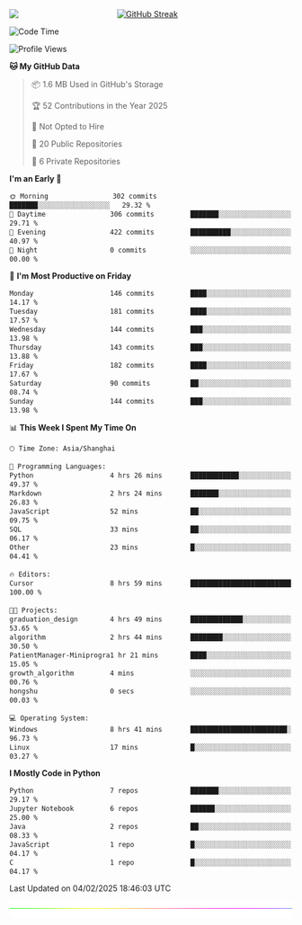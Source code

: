 
<!-- ### Hi there 👋-->
<div>
<!--     <img align="left" src="https://github.com/heartyang520/HeartYang.github.io/blob/main/share/hacker_a.gif?raw=true.gif" width="33%"> -->
<!--       <picture>
    <source media="(prefers-color-scheme: dark)" srcset="https://cdn.jsdelivr.net/gh/sun0225SUN/sun0225SUN/assets/images/coding.gif" />
    <source media="(prefers-color-scheme: light)" srcset="https://cdn.jsdelivr.net/gh/sun0225SUN/sun0225SUN/assets/images/developer.svg" height="225px" />
    <img src="https://cdn.jsdelivr.net/gh/sun0225SUN/sun0225SUN/assets/images/coding.gif" />
  </picture> -->
<!--     <img align="left" src="https://cdn.jsdelivr.net/gh/sun0225SUN/sun0225SUN/assets/images/coding.gif" width="38%"> -->
<!--     <img align="left" src="https://github.com/heartyang520/HeartYang.github.io/blob/main/share/hacker_a.gif?raw=true.gif" width="33%"> -->
    <img align="left" src="https://cdn.jsdelivr.net/gh/sun0225SUN/sun0225SUN/assets/images/coding.gif" width="38%">
    <a href="https://git.io/streak-stats"><img src="https://streak-stats.demolab.com?user=NoyeArk&theme=cobalt&hide_border=true" alt="GitHub Streak" /></a>
</div>  

<!--START_SECTION:waka-->
![Code Time](http://img.shields.io/badge/Code%20Time-117%20hrs%2059%20mins-blue)

![Profile Views](http://img.shields.io/badge/Profile%20Views-18-blue)

**🐱 My GitHub Data** 

> 📦 1.6 MB Used in GitHub's Storage 
 > 
> 🏆 52 Contributions in the Year 2025
 > 
> 🚫 Not Opted to Hire
 > 
> 📜 20 Public Repositories 
 > 
> 🔑 6 Private Repositories 
 > 
**I'm an Early 🐤** 

```text
🌞 Morning                302 commits         ███████░░░░░░░░░░░░░░░░░░   29.32 % 
🌆 Daytime                306 commits         ███████░░░░░░░░░░░░░░░░░░   29.71 % 
🌃 Evening                422 commits         ██████████░░░░░░░░░░░░░░░   40.97 % 
🌙 Night                  0 commits           ░░░░░░░░░░░░░░░░░░░░░░░░░   00.00 % 
```
📅 **I'm Most Productive on Friday** 

```text
Monday                   146 commits         ████░░░░░░░░░░░░░░░░░░░░░   14.17 % 
Tuesday                  181 commits         ████░░░░░░░░░░░░░░░░░░░░░   17.57 % 
Wednesday                144 commits         ███░░░░░░░░░░░░░░░░░░░░░░   13.98 % 
Thursday                 143 commits         ███░░░░░░░░░░░░░░░░░░░░░░   13.88 % 
Friday                   182 commits         ████░░░░░░░░░░░░░░░░░░░░░   17.67 % 
Saturday                 90 commits          ██░░░░░░░░░░░░░░░░░░░░░░░   08.74 % 
Sunday                   144 commits         ███░░░░░░░░░░░░░░░░░░░░░░   13.98 % 
```


📊 **This Week I Spent My Time On** 

```text
🕑︎ Time Zone: Asia/Shanghai

💬 Programming Languages: 
Python                   4 hrs 26 mins       ████████████░░░░░░░░░░░░░   49.37 % 
Markdown                 2 hrs 24 mins       ███████░░░░░░░░░░░░░░░░░░   26.83 % 
JavaScript               52 mins             ██░░░░░░░░░░░░░░░░░░░░░░░   09.75 % 
SQL                      33 mins             ██░░░░░░░░░░░░░░░░░░░░░░░   06.17 % 
Other                    23 mins             █░░░░░░░░░░░░░░░░░░░░░░░░   04.41 % 

🔥 Editors: 
Cursor                   8 hrs 59 mins       █████████████████████████   100.00 % 

🐱‍💻 Projects: 
graduation_design        4 hrs 49 mins       █████████████░░░░░░░░░░░░   53.65 % 
algorithm                2 hrs 44 mins       ████████░░░░░░░░░░░░░░░░░   30.50 % 
PatientManager-Miniprogra1 hr 21 mins        ████░░░░░░░░░░░░░░░░░░░░░   15.05 % 
growth_algorithm         4 mins              ░░░░░░░░░░░░░░░░░░░░░░░░░   00.76 % 
hongshu                  0 secs              ░░░░░░░░░░░░░░░░░░░░░░░░░   00.03 % 

💻 Operating System: 
Windows                  8 hrs 41 mins       ████████████████████████░   96.73 % 
Linux                    17 mins             █░░░░░░░░░░░░░░░░░░░░░░░░   03.27 % 
```

**I Mostly Code in Python** 

```text
Python                   7 repos             ███████░░░░░░░░░░░░░░░░░░   29.17 % 
Jupyter Notebook         6 repos             ██████░░░░░░░░░░░░░░░░░░░   25.00 % 
Java                     2 repos             ██░░░░░░░░░░░░░░░░░░░░░░░   08.33 % 
JavaScript               1 repo              █░░░░░░░░░░░░░░░░░░░░░░░░   04.17 % 
C                        1 repo              █░░░░░░░░░░░░░░░░░░░░░░░░   04.17 % 
```




 Last Updated on 04/02/2025 18:46:03 UTC
<!--END_SECTION:waka-->

<!--     ![NoyeArk's github stats](https://github-readme-stats.vercel.app/api?username=NoyeArk&show_icons=true) -->

<img src="https://github.com/heartyang520/HeartYang.github.io/blob/main/share/paomaxian.gif?raw=true" height="30" width="100%">

<!--
**NoyeArk/NoyeArk** is a ✨ _special_ ✨ repository because its `README.md` (this file) appears on your GitHub profile.

Here are some ideas to get you started:

- 🔭 I’m currently working on ...
- 🌱 I’m currently learning ...
- 👯 I’m looking to collaborate on ...
- 🤔 I’m looking for help with ...
- 💬 Ask me about ...
- 📫 How to reach me: ...
- 😄 Pronouns: ...
- ⚡ Fun fact: ...
-->
